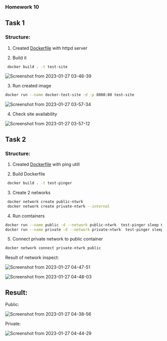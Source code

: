 ### Homework 10

## Task 1

### Structure:

1. Created [Dockerfile](https://github.com/serhiy-v/GLDevOpsBasecamp/blob/master/homework10/task1/Dockerfile) with httpd server

2. Build it 
```bash
 docker build . -t test-site
```

![Screenshot from 2023-01-27 03-46-39](https://user-images.githubusercontent.com/61023601/215000482-e21e7e83-b930-4de9-827d-ec8bbf15e21e.png)

3. Run created image 
```bash
docker run --name docker-test-site -d -p 8080:80 test-site
```
![Screenshot from 2023-01-27 03-57-34](https://user-images.githubusercontent.com/61023601/215000627-aa3fc999-c75d-451a-9261-275de5930d33.png)

4. Check site availability

![Screenshot from 2023-01-27 03-57-12](https://user-images.githubusercontent.com/61023601/215000724-1260b0a4-8278-45f8-8ea8-c95e0b5bbf0a.png)

## Task 2

### Structure:

1. Created [Dockerfile](https://github.com/serhiy-v/GLDevOpsBasecamp/blob/master/homework10/task2/Dockerfile) with ping utill

2. Build Dockerfile
```bash
 docker build . -t test-pinger
```
3. Create 2 networks
```bash
 docker network create public-ntwrk 
 docker network create private-ntwrk --internal
```

4. Run comtainers
```bash
docker run --name public -d --network public-ntwrk  test-pinger sleep 600 
docker run --name private -d --network private-ntwrk  test-pinger sleep 600 
```

5. Connect private network to public container  
```bash
docker network connect private-ntwrk public
```

Result of network inspect:

![Screenshot from 2023-01-27 04-47-51](https://user-images.githubusercontent.com/61023601/215001757-eeaaeb70-bab1-482b-b6c4-7f26c8378b82.png)

![Screenshot from 2023-01-27 04-48-03](https://user-images.githubusercontent.com/61023601/215001772-0cb8a04c-8a08-4522-9b60-23ab3d8f8905.png)

## Result:

Public:

![Screenshot from 2023-01-27 04-38-56](https://user-images.githubusercontent.com/61023601/215001855-11876d95-c967-48c4-a38d-1162e193aea0.png)

Private:

![Screenshot from 2023-01-27 04-44-29](https://user-images.githubusercontent.com/61023601/215001863-21fe810a-c472-42f6-a35c-52a332c250bc.png)






